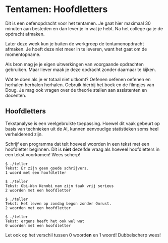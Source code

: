 # Tentamen: Hoofdletters

Dit is een oefenopdracht voor het tentamen. Je gaat hier maximaal 30 minuten aan besteden en dan lever je in wat je hebt. Na het college ga je de opdracht afmaken.

Later deze week kun je buiten de werkgroep de tentamenopdracht afmaken. Je hoeft deze niet meer in te leveren, want het gaat om de momentopname.

Als bron mag je je eigen uitwerkingen van voorgaande opdrachten gebruiken. Maar liever maak je deze opdracht zonder daarnaar te kijken.

Wat te doen als je er totaal niet uitkomt? Oefenen oefenen oefenen en herhalen herhalen herhalen. Gebruik hierbij het boek en de filmpjes van Doug. Je mag ook vragen over de theorie stellen aan assistenten en docenten.

## Hoofdletters

Tekstanalyse is een veelgebruikte toepassing. Hoewel dit vaak gebeurt op basis van technieken uit de AI, kunnen eenvoudige statistieken soms heel verhelderend zijn.

Schrijf een programma dat telt hoeveel woorden in een tekst met een hoofdletter beginnen. Dit is **niet** dezelfde vraag als hoeveel hoofdletters in een tekst voorkomen! Wees scherp!

    $ ./teller
    Tekst: Er zijn geen goede schrijvers.
    1 woord met een hoofdletter

    $ ./teller
    Tekst: Obi-Wan Kenobi nam zijn taak vrij serieus
    2 woorden met een hoofdletter

    $ ./teller
    Tekst: Het leven op zondag begon zonder Onrust.
    2 woorden met een hoofdletter

    $ ./teller
    Tekst: ergens heeft het ook wel wat
    0 woorden met een hoofdletter

Let ook op het verschil tussen 0 woord**en** en 1 woord! Dubbelscherp wees!
